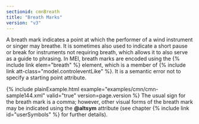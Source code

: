 ```yaml
---
sectionid: cmnBreath
title: "Breath Marks"
version: "v3"
---
```


A breath mark indicates a point at which the performer of a wind instrument
or singer may breathe. It is sometimes also used to indicate a short pause or break
for
instruments <span class="hi">not</span> requiring breath, which allows it to also serve as
a guide to phrasing. In MEI, breath marks are encoded using the {% include link elem="breath" %} element, which is a member of {% include link att-class="model.controleventLike" %}. It is a semantic error not to specify a starting point
attribute.

{% include plainExample.html example="examples/cmn/cmn-sample144.xml" valid="true" version=page.version %}
The usual sign for the breath mark is a comma; however, other visual forms of the
breath
mark may be indicated using the **@altsym** attribute (see chapter {% include link id="userSymbols" %} for further details).

